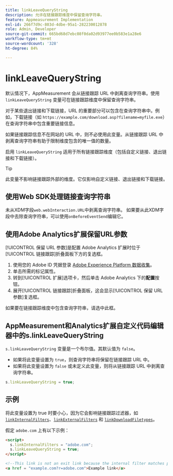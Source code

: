 ```yaml
---
title: linkLeaveQueryString
description: 允许在链接跟踪维度中保留查询字符串。
feature: Appmeasurement Implementation
exl-id: 266f7d9c-803d-4dbe-95a1-282230012878
role: Admin, Developer
source-git-commit: 665bd68d7ebc08f0da02d93977ee0b583e1a28e6
workflow-type: tm+mt
source-wordcount: '328'
ht-degree: 84%

---
```


# linkLeaveQueryString

默认情况下，AppMeasurement 会从链接跟踪 URL 中剥离查询字符串。使用 `linkLeaveQueryString` 变量可在链接跟踪维度中保留查询字符串。

对于某些退出链接和下载链接，URL 的重要部分可以包含在查询字符串中。例如，下载链接（如 `https://example.com/download.asp?filename=myfile.exe`）在查询字符串中包含重要链接信息。

如果链接跟踪信息不在网站的 URL 中，则不必使用此变量。从链接跟踪 URL 中剥离查询字符串有助于限制维度包含的唯一值的数量。

启用 `linkLeaveQueryString` 适用于所有链接跟踪维度（包括自定义链接、退出链接和下载链接）。

>[!TIP]
>
>此变量不影响链接跟踪外部的维度。它仅影响自定义链接、退出链接和下载链接。

## 使用Web SDK处理链接查询字符串

未从XDM字段`web.webInteraction.URL`中剥离查询字符串。 如果要从此XDM字段中去除查询字符串，可以使用`onBeforeEventSend`编辑它。

## 使用Adobe Analytics扩展保留URL参数

[!UICONTROL 保留 URL 参数]是配置 Adobe Analytics 扩展时位于[!UICONTROL 链接跟踪]折叠面板下方的复选框。

1. 使用您的 Adobe ID 凭据登录 [Adobe Experience Platform 数据收集](https://experience.adobe.com/data-collection)。
2. 单击所需的标记属性。
3. 转到[!UICONTROL 扩展]选项卡，然后单击 Adobe Analytics 下的&#x200B;**配置**&#x200B;按钮。
4. 展开[!UICONTROL 链接跟踪]折叠面板，这会显示[!UICONTROL 保留 URL 参数]复选框。

如果要在链接跟踪维度中包含查询字符串，请选中此框。

## AppMeasurement和Analytics扩展自定义代码编辑器中的s.linkLeaveQueryString

`s.linkLeaveQueryString` 变量是一个布尔值。其默认值为 `false`。

* 如果将此变量设置为 `true`，则查询字符串将保留在链接跟踪 URL 中。
* 如果将此变量设置为 `false` 或未定义此变量，则将从链接跟踪 URL 中剥离查询字符串。

```js
s.linkLeaveQueryString = true;
```

## 示例

将此变量设置为 true 时要小心，因为它会影响链接跟踪过滤器，如 [`linkInternalFilters`](linkinternalfilters.md)、[`linkExternalFilters`](linkexternalfilters.md) 和 [`linkDownloadFiletypes`](linkdownloadfiletypes.md)。

假定 `adobe.com` 上有以下示例：

```html
<script>
  s.linkInternalFilters = "adobe.com";
  s.linkLeaveQueryString = true;
</script>

<!--This link is not an exit link because the internal filter matches part of the query string -->
<a href = "example.com?r=adobe.com">Example link</a>
```
